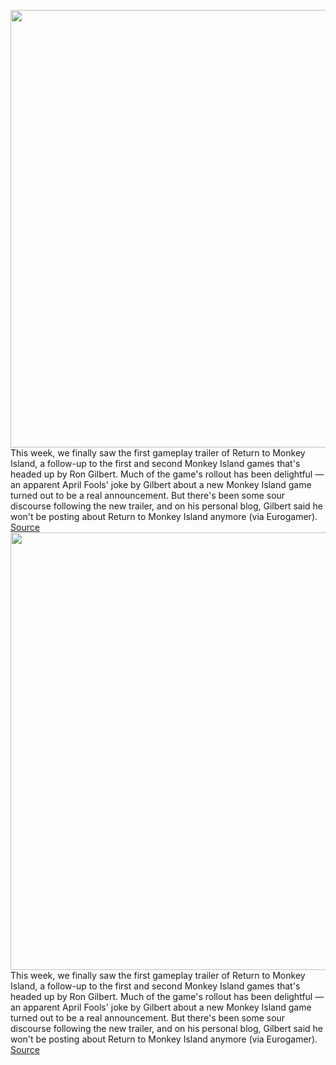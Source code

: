 <img src='https://cdn.vox-cdn.com/thumbor/JUzGL-h596E2h_mLnHbq4G9iI8s=/0x0:1920x1080/1200x800/filters:focal(807x387:1113x693)/cdn.vox-cdn.com/uploads/chorus_image/image/71033753/Return_to_Monkey_Island___Screen_Alt1.0.png' width='700px' /><br/>
This week, we finally saw the first gameplay trailer of Return to Monkey Island, a follow-up to the first and second Monkey Island games that's headed up by Ron Gilbert. Much of the game's rollout has been delightful — an apparent April Fools' joke by Gilbert about a new Monkey Island game turned out to be a real announcement. But there's been some sour discourse following the new trailer, and on his personal blog, Gilbert said he won't be posting about Return to Monkey Island anymore (via Eurogamer).
<a href='https://www.theverge.com/2022/6/30/23189707/ron-gilbert-return-to-monkey-island-online-abuse'> Source <a/><img src='https://cdn.vox-cdn.com/thumbor/JUzGL-h596E2h_mLnHbq4G9iI8s=/0x0:1920x1080/1200x800/filters:focal(807x387:1113x693)/cdn.vox-cdn.com/uploads/chorus_image/image/71033753/Return_to_Monkey_Island___Screen_Alt1.0.png' width='700px' /><br/>
This week, we finally saw the first gameplay trailer of Return to Monkey Island, a follow-up to the first and second Monkey Island games that's headed up by Ron Gilbert. Much of the game's rollout has been delightful — an apparent April Fools' joke by Gilbert about a new Monkey Island game turned out to be a real announcement. But there's been some sour discourse following the new trailer, and on his personal blog, Gilbert said he won't be posting about Return to Monkey Island anymore (via Eurogamer).
<a href='https://www.theverge.com/2022/6/30/23189707/ron-gilbert-return-to-monkey-island-online-abuse'> Source <a/>